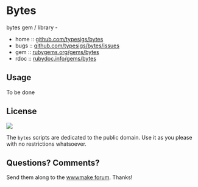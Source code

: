 
# Bytes

bytes gem / library -

* home  :: [github.com/typesigs/bytes](https://github.com/typesigs/bytes)
* bugs  :: [github.com/typesigs/bytes/issues](https://github.com/typesigs/bytes/issues)
* gem   :: [rubygems.org/gems/bytes](https://rubygems.org/gems/bytes)
* rdoc  :: [rubydoc.info/gems/bytes](http://rubydoc.info/gems/bytes)


## Usage

To be done


## License

![](https://publicdomainworks.github.io/buttons/zero88x31.png)

The `bytes` scripts are dedicated to the public domain.
Use it as you please with no restrictions whatsoever.


## Questions? Comments?

Send them along to the [wwwmake forum](http://groups.google.com/group/wwwmake).
Thanks!
